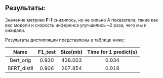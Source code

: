 ## Результаты:
Значение метрики **F-1** снизилось, но не сильно А показатели, такие как вес модели и скорость инференса улучшились ~2 раза, чего мы и ожидали.

Результаты дистилляции представлены в таблице ниже:

| Name         | F1_test | Size(mb) | Time for 1 predict(s) |
|:----:        |:-------:|:--------:|:---------------------:|
| Bert_orig    |  0.930  |  438.003 | 	0.034               |
| BERT_distil  |  0.906  |  267.854 |   0.018               |
